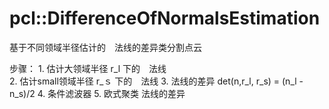 # pcl::DifferenceOfNormalsEstimation

基于不同领域半径估计的　法线的差异类分割点云

步骤：
	1. 估计大领域半径 r_l 下的　法线    
	2. 估计small领域半径 r_ｓ 下的　法线 
	3. 法线的差异  det(n,r_l, r_s) = (n_l - n_s)/2
	4. 条件滤波器 
	5. 欧式聚类 法线的差异

